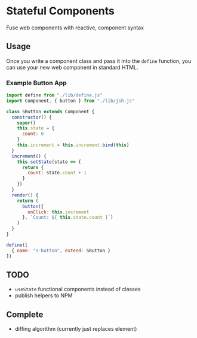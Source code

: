 # Stateful Components
Fuse web components with reactive, component syntax

## Usage
Once you write a component class and pass it into the `define` function, you can use your new web component in standard HTML. 

### Example Button App
```javascript
import define from "./lib/define.js"
import Component, { button } from "./lib/jsh.js"

class SButton extends Component {
  constructor() {
    super()
    this.state = {
      count: 0
    }
    this.increment = this.increment.bind(this)
  }
  increment() {
    this.setState(state => {
      return {
        count: state.count + 1
      }
    })
  }
  render() {
    return (
      button({
        onClick: this.increment
      }, `Count: ${ this.state.count }`)
    )
  }
}

define([
  { name: "s-button", extend: SButton }
])
```

## TODO
* `useState` functional components instead of classes 
* publish helpers to NPM

## Complete
* diffing algorithm (currently just replaces element)
